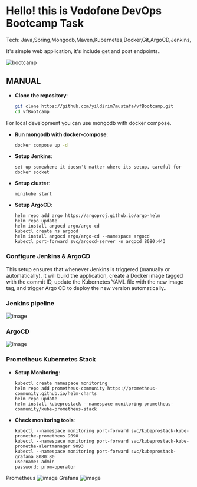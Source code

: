 # Hello! this is Vodofone DevOps Bootcamp Task

Tech: Java,Spring,Mongodb,Maven,Kubernetes,Docker,Git,ArgoCD,Jenkins,

It's simple web application, it's include get and post endpoints..

![bootcamp](https://github.com/yildirim7mustafa/vfBootcamp/assets/72528911/f887cb6b-0043-4b40-8410-05b1d600323b)

## MANUAL

* **Clone the repository**:
    ```bash
    git clone https://github.com/yildirim7mustafa/vfBootcamp.git
    cd vfBootcamp
    ```

For local development you can use mongodb with docker compose. 

* **Run mongodb with docker-compose**:
    ```bash
    docker compose up -d
    ```


*  **Setup Jenkins**:
    ```
    set up somewhere it doesn't matter where its setup, careful for docker socket
    ```

*  **Setup cluster**:
   ```
   minikube start
   ```


*  **Setup ArgoCD**:
   ```
   helm repo add argo https://argoproj.github.io/argo-helm
   helm repo update
   helm install argocd argo/argo-cd
   kubectl create ns argocd
   helm install argocd argo/argo-cd --namespace argocd
   kubectl port-forward svc/argocd-server -n argocd 8080:443
   ```

### Configure Jenkins & ArgoCD

This setup ensures that whenever Jenkins is triggered (manually or automatically), it will build the application, create a Docker image tagged with the commit ID, update the Kubernetes YAML file with the new image tag, and trigger Argo CD to deploy the new version automatically..

### Jenkins pipeline

![image](https://github.com/yildirim7mustafa/vfBootcamp/assets/72528911/89f6887e-e1b5-4ab3-870a-606351ec6182)


### ArgoCD 

![image](https://github.com/yildirim7mustafa/vfBootcamp/assets/72528911/6123185b-5a05-40fa-8dfd-01a41eeaf09a)

### Prometheus Kubernetes Stack

*  **Setup Monitoring**:
   ```
   kubectl create namespace monitoring
   helm repo add prometheus-community https://prometheus-community.github.io/helm-charts
   helm repo update
   helm install kubeprostack --namespace monitoring prometheus-community/kube-prometheus-stack
   ```

*  **Check monitoring tools**:
   ```
   kubectl --namespace monitoring port-forward svc/kubeprostack-kube-promethe-prometheus 9090
   kubectl --namespace monitoring port-forward svc/kubeprostack-kube-promethe-alertmanager 9093
   kubectl --namespace monitoring port-forward svc/kubeprostack-grafana 8080:80
   username: admin
   password: prom-operator
   ```
Prometheus
![image](https://github.com/yildirim7mustafa/vfBootcamp/assets/72528911/e3895507-fcff-4eeb-bcbe-4f924df5fd45)
Grafana
![image](https://github.com/yildirim7mustafa/vfBootcamp/assets/72528911/612ff92d-e088-4e73-a9d5-b499357c1369)






    
